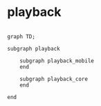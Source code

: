 # playback

```mermaid

graph TD;

subgraph playback

    subgraph playback_mobile
    end

    subgraph playback_core
    end

end


```
